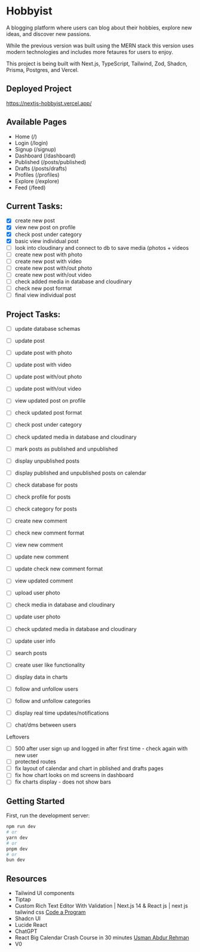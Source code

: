 # Hobbyist

A blogging platform where users can blog about their hobbies, explore new ideas, and discover new passions.

While the previous version was built using the MERN stack this version uses modern technologies and includes more fetaures for users to enjoy.

This project is being built with Next.js, TypeScript, Tailwind, Zod, Shadcn, Prisma, Postgres, and Vercel.

## Deployed Project

https://nextjs-hobbyist.vercel.app/

## Available Pages

- Home (/)
- Login (/login)
- Signup (/signup)
- Dashboard (/dashboard)
- Published (/posts/published)
- Drafts (/posts/drafts)
- Profiles (/profiles)
- Explore (/explore)
- Feed (/feed)

## Current Tasks:

- [x] create new post
- [x] view new post on profile
- [x] check post under category
- [x] basic view individual post
- [ ] look into cloudinary and connect to db to save media (photos + videos
- [ ] create new post with photo
- [ ] create new post with video
- [ ] create new post with/out photo
- [ ] create new post with/out video
- [ ] check added media in database and cloudinary
- [ ] check new post format
- [ ] final view individual post

## Project Tasks:

- [ ] update database schemas
- [ ] update post
- [ ] update post with photo
- [ ] update post with video
- [ ] update post with/out photo
- [ ] update post with/out video
- [ ] view updated post on profile
- [ ] check updated post format
- [ ] check post under category
- [ ] check updated media in database and cloudinary

- [ ] mark posts as published and unpublished
- [ ] display unpublished posts
- [ ] display published and unpublished posts on calendar

- [ ] check database for posts
- [ ] check profile for posts
- [ ] check category for posts

- [ ] create new comment
- [ ] check new comment format
- [ ] view new comment

- [ ] update new comment
- [ ] update check new comment format
- [ ] view updated comment

- [ ] upload user photo
- [ ] check media in database and cloudinary
- [ ] update user photo
- [ ] check updated media in database and cloudinary
- [ ] update user info

- [ ] search posts
- [ ] create user like functionality
- [ ] display data in charts

- [ ] follow and unfollow users
- [ ] follow and unfollow categories

- [ ] display real time updates/notifications

- [ ] chat/dms between users

Leftovers

- [ ] 500 after user sign up and logged in after first time - check again with new user
- [ ] protected routes
- [ ] fix layout of calendar and chart in pblished and drafts pages
- [ ] fix how chart looks on md screens in dashboard
- [ ] fix charts display - does not show bars

## Getting Started

First, run the development server:

```bash
npm run dev
# or
yarn dev
# or
pnpm dev
# or
bun dev
```

## Resources

- Tailwind UI components
- Tiptap
- Custom Rich Text Editor With Validation | Next.js 14 & React js | next js tailwind css [Code a Program](https://www.youtube.com/watch?v=wdG9Qa6ocYk)
- Shadcn UI
- Lucide React
- ChatGPT
- React Big Calendar Crash Course in 30 minutes [Usman Abdur Rehman](https://www.youtube.com/watch?v=ZFhDJAOd9Tg)
- V0
